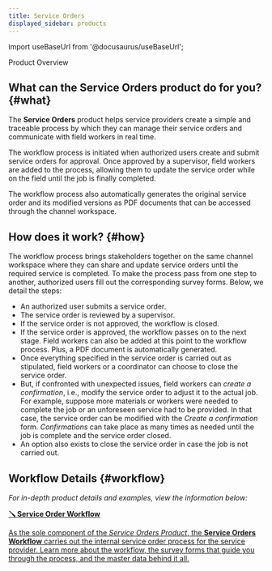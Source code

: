 ```yaml
---
title: Service Orders
displayed_sidebar: products
---
```


import useBaseUrl from '@docusaurus/useBaseUrl'; 

<span className="hero__title">Product Overview</span>
<br/>

## What can the Service Orders product do for you? {#what}
The **Service Orders** product helps service providers create a simple and traceable process by which they can manage their service orders and communicate with field workers in real time.

The workflow process is initiated when authorized users create and submit service orders for approval. Once approved by a supervisor, field workers are added to the process, allowing them to update the service order while on the field until the job is finally completed.

The workflow process also automatically generates the original service order and its modified versions as PDF documents that can be accessed through the channel workspace.

## How does it work? {#how}
The workflow process brings stakeholders together on the same channel workspace where they can share and update service orders until the required service is completed. To make the process pass from one step to another, authorized users fill out the corresponding survey forms. Below, we detail the steps:

- An authorized user submits a service order.
- The service order is reviewed by a supervisor.
- If the service order is not approved, the workflow is closed.
- If the service order is approved, the workflow passes on to the next stage. Field workers can also be added at this point to the workflow process. Plus, a PDF document is automatically generated.
- Once everything specified in the service order is carried out as stipulated, field workers or a coordinator can choose to close the service order.
- But, if confronted with unexpected issues, field workers can _create a confirmation_, i.e., modify the service order to adjust it to the actual job. For example, suppose more materials or workers were needed to complete the job or an unforeseen service had to be provided. In that case, the service order can be modified with the _Create a confirmation_ form. _Confirmations_ can take place as many times as needed until the job is complete and the service order closed.
- An option also exists to close the service order in case the job is not carried out.

## Workflow Details {#workflow}
_For in-depth product details and examples, view the information below:_

<div className="container">
<div className="row">

<div className="col col--12 margin-bottom--lg">
<a className="card2 padding--lg cardContainer_qNfC" href="/docs/products/service_orders/workflow_overview">

<span className="hero__subtitle"><b>🪛 Service Order Workflow</b></span> 

As the sole component of the _Service Orders Product_, the **Service Orders Workflow** carries out the internal service order process for the service provider. Learn more about the workflow, the survey forms that guide you through the process, and the master data behind it all.

</a>
</div>
</div>
</div>
<br/>
